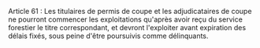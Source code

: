 Article 61 : Les titulaires de permis de coupe et les adjudicataires
de coupe ne pourront commencer les exploitations qu'après avoir reçu du
service forestier le titre correspondant, et devront l'exploiter avant
expiration des délais fixés, sous peine d'être poursuivis comme
délinquants.